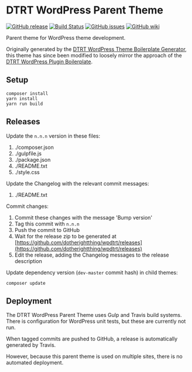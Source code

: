 # DTRT WordPress Parent Theme

[![GitHub release](https://img.shields.io/github/release/dotherightthing/wpdtrt.svg?branch=master)](https://github.com/dotherightthing/wpdtrt/releases) [![Build Status](https://travis-ci.org/dotherightthing/wpdtrt.svg?branch=master)](https://travis-ci.org/dotherightthing/wpdtrt) [![GitHub issues](https://img.shields.io/github/issues/dotherightthing/wpdtrt.svg)](https://github.com/dotherightthing/wpdtrt/issues) [![GitHub wiki](https://img.shields.io/badge/documentation-wiki-lightgrey.svg)](https://github.com/dotherightthing/wpdtrt/wiki)

Parent theme for WordPress theme development.

Originally generated by the [DTRT WordPress Theme Boilerplate Generator](https://github.com/dotherightthing/generator-wp-theme-boilerplate), this theme has since been modified to loosely mirror the approach of the [DTRT WordPress Plugin Boilerplate](https://github.com/dotherightthing/wpdtrt-plugin-boilerplate).

## Setup

```
composer install
yarn install
yarn run build
```

## Releases

Update the `n.n.n` version in these files:

1. ./composer.json
2. ./gulpfile.js
3. ./package.json
4. ./README.txt
5. ./style.css

Update the Changelog with the relevant commit messages:

1. ./README.txt

Commit changes:

1. Commit these changes with the message 'Bump version'
2. Tag this commit with `n.n.n`
3. Push the commit to GitHub
4. Wait for the release zip to be generated at [https://github.com/dotherightthing/wpdtrt/releases](https://github.com/dotherightthing/wpdtrt/releases)
5. Edit the release, adding the Changelog messages to the release description

Update dependency version (`dev-master` commit hash) in child themes:

`composer update`

## Deployment

The DTRT WordPress Parent Theme uses Gulp and Travis build systems. There is configuration for WordPress unit tests, but these are currently not run.

When tagged commits are pushed to GitHub, a release is automatically generated by Travis.

However, because this parent theme is used on multiple sites, there is no automated deployment.
